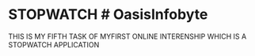 # STOPWATCH # OasisInfobyte
THIS IS MY FIFTH TASK OF MYFIRST ONLINE INTERENSHIP WHICH IS A STOPWATCH APPLICATION
